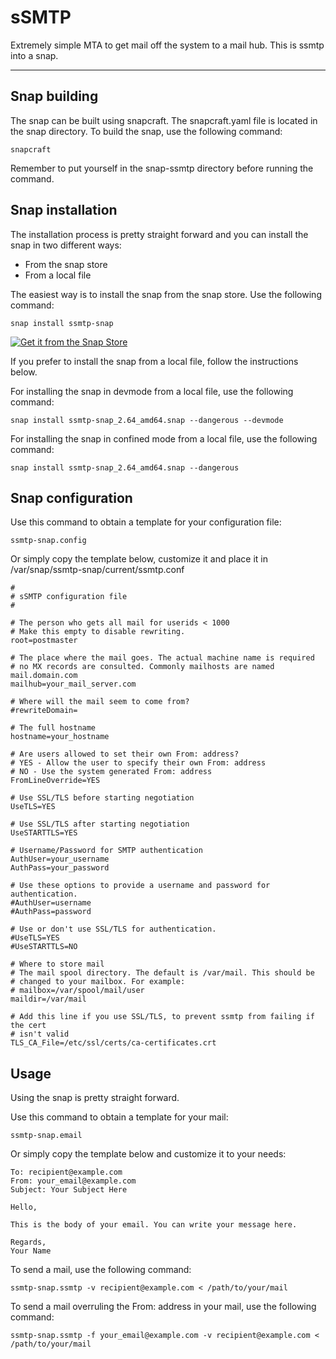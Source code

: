 # sSMTP

Extremely simple MTA to get mail off the system to a mail hub. This is ssmtp into a snap.

***

## Snap building
The snap can be built using snapcraft. The snapcraft.yaml file is located in the snap directory. To build the snap, use the following command:

`snapcraft`

Remember to put yourself in the snap-ssmtp directory before running the command.

## Snap installation
The installation process is pretty straight forward and you can install the snap in two different ways:
- From the snap store
- From a local file

The easiest way is to install the snap from the snap store. Use the following command:

`snap install ssmtp-snap`

[![Get it from the Snap Store](https://snapcraft.io/static/images/badges/en/snap-store-white.svg)](https://snapcraft.io/ssmtp-snap)


If you prefer to install the snap from a local file, follow the instructions below.

For installing the snap in devmode from a local file, use the following command:

`snap install ssmtp-snap_2.64_amd64.snap --dangerous --devmode`

For installing the snap in confined mode from a local file, use the following command:

`snap install ssmtp-snap_2.64_amd64.snap --dangerous`

## Snap configuration
Use this command to obtain a template for your configuration file:

`ssmtp-snap.config`

Or simply copy the template below, customize it and place it in /var/snap/ssmtp-snap/current/ssmtp.conf

```
#
# sSMTP configuration file
#

# The person who gets all mail for userids < 1000
# Make this empty to disable rewriting.
root=postmaster

# The place where the mail goes. The actual machine name is required
# no MX records are consulted. Commonly mailhosts are named mail.domain.com
mailhub=your_mail_server.com

# Where will the mail seem to come from?
#rewriteDomain=

# The full hostname
hostname=your_hostname

# Are users allowed to set their own From: address?
# YES - Allow the user to specify their own From: address
# NO - Use the system generated From: address
FromLineOverride=YES

# Use SSL/TLS before starting negotiation
UseTLS=YES

# Use SSL/TLS after starting negotiation
UseSTARTTLS=YES

# Username/Password for SMTP authentication
AuthUser=your_username
AuthPass=your_password

# Use these options to provide a username and password for authentication.
#AuthUser=username
#AuthPass=password

# Use or don't use SSL/TLS for authentication.
#UseTLS=YES
#UseSTARTTLS=NO

# Where to store mail
# The mail spool directory. The default is /var/mail. This should be 
# changed to your mailbox. For example:
# mailbox=/var/spool/mail/user
maildir=/var/mail

# Add this line if you use SSL/TLS, to prevent ssmtp from failing if the cert
# isn't valid
TLS_CA_File=/etc/ssl/certs/ca-certificates.crt
```

## Usage
Using the snap is pretty straight forward.

Use this command to obtain a template for your mail:

`ssmtp-snap.email`

Or simply copy the template below and customize it to your needs:

```
To: recipient@example.com
From: your_email@example.com
Subject: Your Subject Here

Hello,

This is the body of your email. You can write your message here.

Regards,
Your Name

```

To send a mail, use the following command:

`ssmtp-snap.ssmtp -v recipient@example.com < /path/to/your/mail`

To send a mail overruling the From: address in your mail, use the following command:

`ssmtp-snap.ssmtp -f your_email@example.com -v recipient@example.com < /path/to/your/mail`
